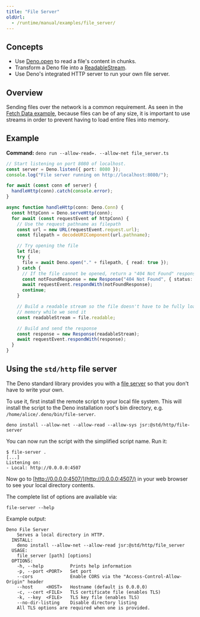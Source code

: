 ```yaml
---
title: "File Server"
oldUrl:
  - /runtime/manual/examples/file_server/
---
```


## Concepts

- Use [Deno.open](https://docs.deno.com/api/deno/~/Deno.open) to read a file's
  content in chunks.
- Transform a Deno file into a
  [ReadableStream](https://developer.mozilla.org/en-US/docs/Web/API/ReadableStream).
- Use Deno's integrated HTTP server to run your own file server.

## Overview

Sending files over the network is a common requirement. As seen in the
[Fetch Data example](./fetch_data.md), because files can be of any size, it is
important to use streams in order to prevent having to load entire files into
memory.

## Example

**Command:** `deno run --allow-read=. --allow-net file_server.ts`

```ts
// Start listening on port 8080 of localhost.
const server = Deno.listen({ port: 8080 });
console.log("File server running on http://localhost:8080/");

for await (const conn of server) {
  handleHttp(conn).catch(console.error);
}

async function handleHttp(conn: Deno.Conn) {
  const httpConn = Deno.serveHttp(conn);
  for await (const requestEvent of httpConn) {
    // Use the request pathname as filepath
    const url = new URL(requestEvent.request.url);
    const filepath = decodeURIComponent(url.pathname);

    // Try opening the file
    let file;
    try {
      file = await Deno.open("." + filepath, { read: true });
    } catch {
      // If the file cannot be opened, return a "404 Not Found" response
      const notFoundResponse = new Response("404 Not Found", { status: 404 });
      await requestEvent.respondWith(notFoundResponse);
      continue;
    }

    // Build a readable stream so the file doesn't have to be fully loaded into
    // memory while we send it
    const readableStream = file.readable;

    // Build and send the response
    const response = new Response(readableStream);
    await requestEvent.respondWith(response);
  }
}
```

## Using the `std/http` file server

The Deno standard library provides you with a
[file server](https://jsr.io/@std/http/doc/file-server/~) so that you don't have
to write your own.

To use it, first install the remote script to your local file system. This will
install the script to the Deno installation root's bin directory, e.g.
`/home/alice/.deno/bin/file-server`.

```shell
deno install --allow-net --allow-read --allow-sys jsr:@std/http/file-server
```

You can now run the script with the simplified script name. Run it:

```shell
$ file-server .
[...]
Listening on:
- Local: http://0.0.0.0:4507
```

Now go to [http://0.0.0.0:4507/](http://0.0.0.0:4507/) in your web browser to
see your local directory contents.

The complete list of options are available via:

```shell
file-server --help
```

Example output:

```shell
Deno File Server
    Serves a local directory in HTTP.
  INSTALL:
    deno install --allow-net --allow-read jsr:@std/http/file_server
  USAGE:
    file_server [path] [options]
  OPTIONS:
    -h, --help          Prints help information
    -p, --port <PORT>   Set port
    --cors              Enable CORS via the "Access-Control-Allow-Origin" header
    --host     <HOST>   Hostname (default is 0.0.0.0)
    -c, --cert <FILE>   TLS certificate file (enables TLS)
    -k, --key  <FILE>   TLS key file (enables TLS)
    --no-dir-listing    Disable directory listing
    All TLS options are required when one is provided.
```
